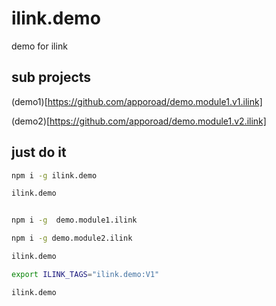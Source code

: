# ilink.demo
demo for ilink

## sub projects

(demo1)[https://github.com/apporoad/demo.module1.v1.ilink]

(demo2)[https://github.com/apporoad/demo.module1.v2.ilink]

## just do it 

```bash
npm i -g ilink.demo

ilink.demo


npm i -g  demo.module1.ilink

npm i -g demo.module2.ilink

ilink.demo

export ILINK_TAGS="ilink.demo:V1"

ilink.demo

```